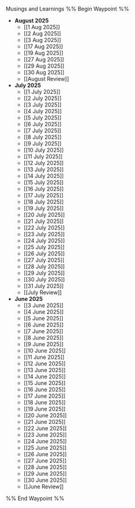 Musings and Learnings
%% Begin Waypoint %%
- **August 2025**
	- [[1 Aug 2025]]
	- [[2 Aug 2025]]
	- [[3 Aug 2025]]
	- [[17 Aug 2025]]
	- [[19 Aug 2025]]
	- [[27 Aug 2025]]
	- [[29 Aug 2025]]
	- [[30 Aug 2025]]
	- [[August Review]]
- **July 2025**
	- [[1 July 2025]]
	- [[2 July 2025]]
	- [[3 July 2025]]
	- [[4 July 2025]]
	- [[5 July 2025]]
	- [[6 July 2025]]
	- [[7 July 2025]]
	- [[8 July 2025]]
	- [[9 July 2025]]
	- [[10 July 2025]]
	- [[11 July 2025]]
	- [[12 July 2025]]
	- [[13 July 2025]]
	- [[14 July 2025]]
	- [[15 July 2025]]
	- [[16 July 2025]]
	- [[17 July 2025]]
	- [[18 July 2025]]
	- [[19 July 2025]]
	- [[20 July 2025]]
	- [[21 July 2025]]
	- [[22 July 2025]]
	- [[23 July 2025]]
	- [[24 July 2025]]
	- [[25 July 2025]]
	- [[26 July 2025]]
	- [[27 July 2025]]
	- [[28 July 2025]]
	- [[29 July 2025]]
	- [[30 July 2025]]
	- [[31 July 2025]]
	- [[July Review]]
- **June 2025**
	- [[3 June 2025]]
	- [[4 June 2025]]
	- [[5 June 2025]]
	- [[6 June 2025]]
	- [[7 June 2025]]
	- [[8 June 2025]]
	- [[9 June 2025]]
	- [[10 June 2025]]
	- [[11 June 2025]]
	- [[12 June 2025]]
	- [[13 June 2025]]
	- [[14 June 2025]]
	- [[15 June 2025]]
	- [[16 June 2025]]
	- [[17 June 2025]]
	- [[18 June 2025]]
	- [[19 June 2025]]
	- [[20 June 2025]]
	- [[21 June 2025]]
	- [[22 June 2025]]
	- [[23 June 2025]]
	- [[24 June 2025]]
	- [[25 June 2025]]
	- [[26 June 2025]]
	- [[27 June 2025]]
	- [[28 June 2025]]
	- [[29 June 2025]]
	- [[30 June 2025]]
	- [[June Review]]

%% End Waypoint %%

